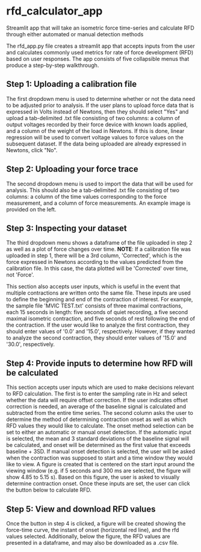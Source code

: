 # rfd_calculator_app
Streamlit app that will take an isometric force time-series and calculate RFD through either automated or manual detection methods

The rfd_app.py file creates a streamlit app that accepts inputs from the user and calculates commonly used metrics for rate of force development (RFD) based on user responses. The app consists of five collapsible menus that produce a step-by-step walkthrough. 

## Step 1: Uploading a calibration file

The first dropdown menu is used to determine whether or not the data need to be adjusted prior to analysis. If the user plans to upload force data that is expressed in Volts instead of Newtons, then they should select "Yes" and upload a tab-delimited .txt file consisting of two columns: a column of output voltages recorded by their force device with known loads applied, and a column of the weight of the load in Newtons. If this is done, linear regression will be used to convert voltage values to force values on the subsequent dataset. If the data being uploaded are already expressed in Newtons, click "No".

## Step 2: Uploading your force trace

The second dropdown menu is used to import the data that will be used for analysis. This should also be a tab-delimited .txt file consisting of two columns: a column of the time values corresponding to the force measurement, and a column of force measurements. An example image is provided on the left. 

## Step 3: Inspecting your dataset

The third dropdown menu shows a dataframe of the file uploaded in step 2 as well as a plot of force changes over time. **NOTE**: If a calibration file was uploaded in step 1, there will be a 3rd column, 'Corrected', which is the force expressed in Newtons according to the values predicted from the calibration file. In this case, the data plotted will be 'Corrected' over time, not 'Force'. 

This section also accepts user inputs, which is useful in the event that multiple contractions are written onto the same file. These inputs are used to define the beginning and end of the contraction of interest. For example, the sample file 'MVIC TEST.txt' consists of three maximal contractions, each 15 seconds in length: five seconds of quiet recording, a five second maximal isometric contraction, and five seconds of rest following the end of the contraction. If the user would like to analyze the first contraction, they should enter values of '0.0' and '15.0', respectively. However, if they wanted to analyze the second contraction, they should enter values of '15.0' and '30.0', respectively. 

## Step 4: Provide inputs to determine how RFD will be calculated

This section accepts user inputs which are used to make decisions relevant to RFD calculation. The first is to enter the sampling rate in Hz and select whether the data will require offset correction. If the user indicates offset correction is needed, an average of the baseline signal is calculated and subtracted from the entire time series. The second column asks the user to determine the method of determining contraction onset as well as which RFD values they would like to calculate. The onset method selection can be set to either an automatic or manual onset detection. If the automatic input is selected, the mean and 3 standard deviations of the baseline signal will be calculated, and onset will be determined as the first value that exceeds baseline + 3SD. If manual onset detection is selected, the user will be asked when the contraction was supposed to start and a time window they would like to view. A figure is created that is centered on the start input around the viewing window (e.g. if 5 seconds and 300 ms are selected, the figure will show 4.85 to 5.15 s). Based on this figure, the user is asked to visually determine contraction onset. Once these inputs are set, the user can click the button below to calculate RFD. 

## Step 5: View and download RFD values

Once the button in step 4 is clicked, a figure will be created showing the force-time curve, the instant of onset (horizontal red line), and the rfd values selected. Additionally, below the figure, the RFD values are presented in a dataframe, and may also be downloaded as a .csv file. 
